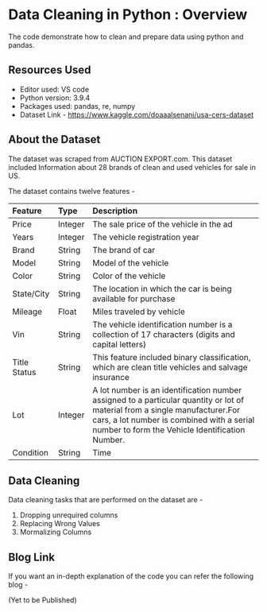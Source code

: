 # Data Cleaning in Python : Overview

The code demonstrate how to clean and prepare data using python and pandas.

## Resources Used

- Editor used: VS code
- Python version: 3.9.4
- Packages used: pandas, re, numpy
- Dataset Link - https://www.kaggle.com/doaaalsenani/usa-cers-dataset

## About the Dataset

The dataset was scraped from AUCTION EXPORT.com. This dataset included Information about 28 brands of clean and used vehicles for sale in US.

The dataset contains twelve features - 

|Feature	| Type	| Description
|:--- | :--- | :---|
|Price |	Integer	| The sale price of the vehicle in the ad
|Years |	Integer	| The vehicle registration year
|Brand | String	| The brand of car
|Model | String	| Model of the vehicle
|Color | String	| Color of the vehicle
|State/City | String	| The location in which the car is being available for purchase
|Mileage | Float	| Miles traveled by vehicle
|Vin | String	| The vehicle identification number is a collection of 17 characters (digits and capital letters)
|Title Status | String	| This feature included binary classification, which are clean title vehicles and salvage insurance
|Lot | Integer	| A lot number is an identification number assigned to a particular quantity or lot of material from a single manufacturer.For cars, a lot number is combined with a serial number to form the Vehicle Identification Number.
|Condition | String	| Time

## Data Cleaning 

Data cleaning tasks that are performed on the dataset are -

1. Dropping unrequired columns
2. Replacing Wrong Values
3. Mormalizing Columns

## Blog Link

If you want an in-depth explanation of the code you can refer the following blog - 

(Yet to be Published)
